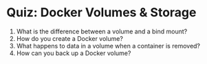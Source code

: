 # Quiz: Docker Volumes & Storage

1. What is the difference between a volume and a bind mount?
2. How do you create a Docker volume?
3. What happens to data in a volume when a container is removed?
4. How can you back up a Docker volume?
